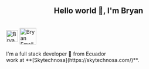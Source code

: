 <h2 align="center">Hello world 👋, I'm Bryan</h2>

<br/>

<div style="display:flex; align-items:center">
<a href="https://www.linkedin.com/in/bryantutiven2">
  <img style="padding-right:5px" alt="Bryan Linkedin" width="32px" src="https://cdn-icons-png.flaticon.com/512/145/145807.png" />
</a>

<a href="javcho@skrin.tech">
  <img align="left" alt="Bryan Email" width="45px" src="https://i.pinimg.com/originals/dc/1d/9e/dc1d9ea1fff1f480bef6fcf748460063.png" />
</a>
</div>

<br />

<div>
  I'm a full stack developer 🚀 from Ecuador 
</div>

<div>
  work at **[Skytechnosa](https://skytechnosa.com/)**.
 </div>

<!-- ### Hi there 👋 -->

<!--
**bryantutiven2/bryantutiven2** is a ✨ _special_ ✨ repository because its `README.md` (this file) appears on your GitHub profile.

Here are some ideas to get you started:

- 🔭 I’m currently working on ...
- 🌱 I’m currently learning ...
- 👯 I’m looking to collaborate on ...
- 🤔 I’m looking for help with ...
- 💬 Ask me about ...
- 📫 How to reach me: ...
- 😄 Pronouns: ...
- ⚡ Fun fact: ...
-->
